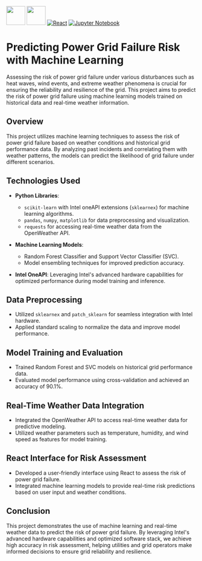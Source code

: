 [<img src="https://upload.wikimedia.org/wikipedia/commons/thumb/0/0e/Intel_logo_%282020%2C_light_blue%29.svg/300px-Intel_logo_%282020%2C_light_blue%29.svg.png" width="50">](https://www.intel.com/)
[<img src="https://www.intel.com/content/dam/develop/public/us/en/images/admin/oneapi-logo-rev-4x3-rwd.png" width="50">](https://www.intel.com/)
[![React](https://img.shields.io/badge/React-%2300D8FF.svg?style=flat&logo=react&logoColor=white)](https://reactjs.org/)
[![Jupyter Notebook](https://img.shields.io/badge/Jupyter%20Notebook-%23F37626.svg?style=flat&logo=jupyter&logoColor=white)](https://jupyter.org/)

# Predicting Power Grid Failure Risk with Machine Learning

Assessing the risk of power grid failure under various disturbances such as heat waves, wind events, and extreme weather phenomena is crucial for ensuring the reliability and resilience of the grid. This project aims to predict the risk of power grid failure using machine learning models trained on historical data and real-time weather information.

## Overview

This project utilizes machine learning techniques to assess the risk of power grid failure based on weather conditions and historical grid performance data. By analyzing past incidents and correlating them with weather patterns, the models can predict the likelihood of grid failure under different scenarios.

## Technologies Used

- **Python Libraries**: 
  - `scikit-learn` with Intel oneAPI extensions (`sklearnex`) for machine learning algorithms.
  - `pandas`, `numpy`, `matplotlib` for data preprocessing and visualization.
  - `requests` for accessing real-time weather data from the OpenWeather API.

- **Machine Learning Models**: 
  - Random Forest Classifier and Support Vector Classifier (SVC).
  - Model ensembling techniques for improved prediction accuracy.

- **Intel OneAPI**: Leveraging Intel's advanced hardware capabilities for optimized performance during model training and inference.

## Data Preprocessing

- Utilized `sklearnex` and `patch_sklearn` for seamless integration with Intel hardware.
- Applied standard scaling to normalize the data and improve model performance.

## Model Training and Evaluation

- Trained Random Forest and SVC models on historical grid performance data.
- Evaluated model performance using cross-validation and achieved an accuracy of 90.1%.

## Real-Time Weather Data Integration

- Integrated the OpenWeather API to access real-time weather data for predictive modeling.
- Utilized weather parameters such as temperature, humidity, and wind speed as features for model training.

## React Interface for Risk Assessment

- Developed a user-friendly interface using React to assess the risk of power grid failure.
- Integrated machine learning models to provide real-time risk predictions based on user input and weather conditions.

## Conclusion

This project demonstrates the use of machine learning and real-time weather data to predict the risk of power grid failure. By leveraging Intel's advanced hardware capabilities and optimized software stack, we achieve high accuracy in risk assessment, helping utilities and grid operators make informed decisions to ensure grid reliability and resilience.
